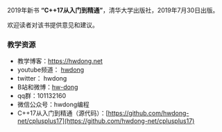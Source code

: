 2019年新书 **“C++17从入门到精通”**，清华大学出版社，2019年7月30日出版。

欢迎读者对该书提供意见和建议。

### 教学资源

- 教学博客：https://hwdong.net
- youtube频道： [hwdong](https://www.youtube.com/channel/UCIJLimsCMSfc3wHmevgj8Ng)
-  twitter： hwdong
- B站和微博：[hw-dong](https://space.bilibili.com/281453312) 
- qq群：101132160
- 微信公众号：hwdong编程
- C++17从入门到精通（源代码）：[https://github.com/hwdong-net/cplusplus17](https://github.com/hwdong-net/cplusplus17)

